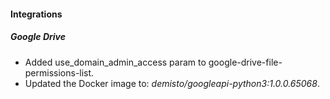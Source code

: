#### Integrations
##### Google Drive
- Added use_domain_admin_access param to google-drive-file-permissions-list.
- Updated the Docker image to: *demisto/googleapi-python3:1.0.0.65068*.
